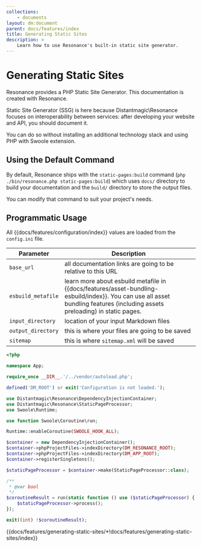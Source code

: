 ```yaml
---
collections: 
    - documents
layout: dm:document
parent: docs/features/index
title: Generating Static Sites
description: >
    Learn how to use Resonance's built-in static site generator.
---
```


# Generating Static Sites

Resonance provides a PHP Static Site Generator. This documentation is created 
with Resonance.

Static Site Generator (SSG) is here because Distantmagic\Resonance focuses on 
interoperability between services: after developing your website and API, you 
should document it.

You can do so without installing an additional technology stack and using PHP 
with Swoole extension.

## Using the Default Command

By default, Resonance ships with the `static-pages:build` command 
(`php ./bin/resonance.php static-pages:build`) which uses `docs/` directory 
to build your documentation and the `build/` directory to store the output 
files.

You can modify that command to suit your project's needs.

## Programmatic Usage

All {{docs/features/configuration/index}} values are loaded from the 
`config.ini` file.

Parameter | Description
-|-
`base_url` | all documentation links are going to be relative to this URL
`esbuild_metafile` | learn more about esbuild metafile in {{docs/features/asset-bundling-esbuild/index}}. You can use all asset bundling features (including assets preloading) in static pages.
`input_directory` | location of your input Markdown files
`output_directory` | this is where your files are going to be saved
`sitemap` | this is where `sitemap.xml` will be saved

```php
<?php

namespace App;

require_once __DIR__.'/../vendor/autoload.php';

defined('DM_ROOT') or exit('Configuration is not loaded.');

use Distantmagic\Resonance\DependencyInjectionContainer;
use Distantmagic\Resonance\StaticPageProcessor;
use Swoole\Runtime;

use function Swoole\Coroutine\run;

Runtime::enableCoroutine(SWOOLE_HOOK_ALL);

$container = new DependencyInjectionContainer();
$container->phpProjectFiles->indexDirectory(DM_RESONANCE_ROOT);
$container->phpProjectFiles->indexDirectory(DM_APP_ROOT);
$container->registerSingletons();

$staticPageProcessor = $container->make(StaticPageProcessor::class);

/**
 * @var bool
 */
$coroutineResult = run(static function () use ($staticPageProcessor) {
    $staticPageProcessor->process();
});

exit((int) !$coroutineResult);
```

{{docs/features/generating-static-sites/*!docs/features/generating-static-sites/index}}
